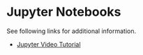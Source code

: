 # Jupyter Notebooks


See following links for additional information.





- [Jupyter Video Tutorial](https://youtu.be/oJ6z02N0Te0)





